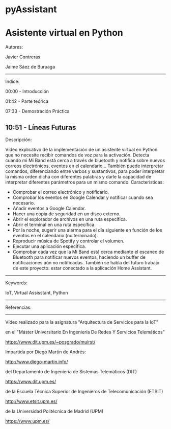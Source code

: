# pyAssistant
# Asistente virtual en Python

Autores:

Javier Contreras

Jaime Sáez de Buruaga

-------------------------

Índice:

00:00 - Introducción

01:42 - Parte teórica

07:33 - Demostración Práctica

10:51 - Líneas Futuras
-------------------------

Descripción:

Vídeo explicativo de la implementación de un asistente virtual en Python que no necesite recibir comandos de voz para la activación. Detecta cuando mi Mi Band está cerca a través de bluetooth y notifica sobre nuevos correos electrónicos, eventos en el calendario... También puede interpretar comandos, diferenciando entre verbos y sustantivos, para poder interpretar la misma orden dicha con diferentes palabras y darle la capacidad de interpretar diferentes parámetros para un mismo comando.
Características:
 - Comprobar el correo electrónico y notificarlo.
 - Comprobar los eventos en Google Calendar y notificar cuando sea necesario.
 - Añadir eventos a Google Calendar.
 - Hacer una copia de seguridad en un disco externo.
 - Abrir el explorador de archivos en una ruta específica.
 - Abrir el terminal en una ruta específica.
 - Por la noche, sugerir una alarma para el día siguiente en función de los eventos en el calendario (no terminado).
 - Reproducir música de Spotify y controlar el volumen.
 - Ejecutar una aplicación específica.
 - Comprobar cada vez que la Mi Band está cerca mediante el escaneo de Bluetooth para notificar nuevos eventos, haciendo un buffer de notificaciones aún no notificadas.
También se habla del futuro trabajo de este proyecto: estar conectado a la aplicación Home Assistant.

------------------------

Keywords:

IoT, Virtual Assisstant, Python

------------------------

Referencias:


-------------------------

Vídeo realizado para la asignatura "Arquitectura de Servicios para la IoT"

en el  "Máster Universitario En Ingeniería De Redes Y Servicios Telemáticos"

https://www.dit.upm.es/~posgrado/muirst/


Impartida por Diego Martín de Andrés:

http://www.diego-martin.info/


del Departamento de Ingeniería de Sistemas Telemáticos (DIT)

https://www.dit.upm.es/


de la Escuela Técnica Superior de Ingenieros de Telecomunicación (ETSIT)

http://www.etsit.upm.es/


de la Universidad Politécnica de Madrid (UPM)

https://www.upm.es/
